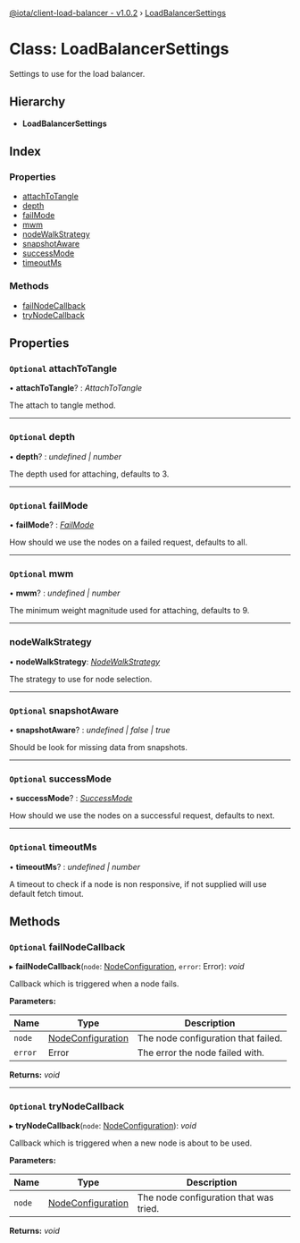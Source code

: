 [@iota/client-load-balancer - v1.0.2](../README.md) › [LoadBalancerSettings](loadbalancersettings.md)

# Class: LoadBalancerSettings

Settings to use for the load balancer.

## Hierarchy

* **LoadBalancerSettings**

## Index

### Properties

* [attachToTangle](loadbalancersettings.md#optional-attachtotangle)
* [depth](loadbalancersettings.md#optional-depth)
* [failMode](loadbalancersettings.md#optional-failmode)
* [mwm](loadbalancersettings.md#optional-mwm)
* [nodeWalkStrategy](loadbalancersettings.md#nodewalkstrategy)
* [snapshotAware](loadbalancersettings.md#optional-snapshotaware)
* [successMode](loadbalancersettings.md#optional-successmode)
* [timeoutMs](loadbalancersettings.md#optional-timeoutms)

### Methods

* [failNodeCallback](loadbalancersettings.md#optional-failnodecallback)
* [tryNodeCallback](loadbalancersettings.md#optional-trynodecallback)

## Properties

### `Optional` attachToTangle

• **attachToTangle**? : *AttachToTangle*

The attach to tangle method.

___

### `Optional` depth

• **depth**? : *undefined | number*

The depth used for attaching, defaults to 3.

___

### `Optional` failMode

• **failMode**? : *[FailMode](../enums/failmode.md)*

How should we use the nodes on a failed request, defaults to all.

___

### `Optional` mwm

• **mwm**? : *undefined | number*

The minimum weight magnitude used for attaching, defaults to 9.

___

###  nodeWalkStrategy

• **nodeWalkStrategy**: *[NodeWalkStrategy](../interfaces/nodewalkstrategy.md)*

The strategy to use for node selection.

___

### `Optional` snapshotAware

• **snapshotAware**? : *undefined | false | true*

Should be look for missing data from snapshots.

___

### `Optional` successMode

• **successMode**? : *[SuccessMode](../enums/successmode.md)*

How should we use the nodes on a successful request, defaults to next.

___

### `Optional` timeoutMs

• **timeoutMs**? : *undefined | number*

A timeout to check if a node is non responsive, if not supplied will use default fetch timout.

## Methods

### `Optional` failNodeCallback

▸ **failNodeCallback**(`node`: [NodeConfiguration](nodeconfiguration.md), `error`: Error): *void*

Callback which is triggered when a node fails.

**Parameters:**

Name | Type | Description |
------ | ------ | ------ |
`node` | [NodeConfiguration](nodeconfiguration.md) | The node configuration that failed. |
`error` | Error | The error the node failed with.  |

**Returns:** *void*

___

### `Optional` tryNodeCallback

▸ **tryNodeCallback**(`node`: [NodeConfiguration](nodeconfiguration.md)): *void*

Callback which is triggered when a new node is about to be used.

**Parameters:**

Name | Type | Description |
------ | ------ | ------ |
`node` | [NodeConfiguration](nodeconfiguration.md) | The node configuration that was tried.  |

**Returns:** *void*
